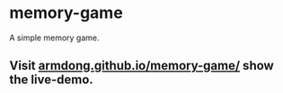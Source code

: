 # memory-game
A simple memory game.

## Visit [armdong.github.io/memory-game/](https://armdong.github.io/memory-game) show the live-demo.
